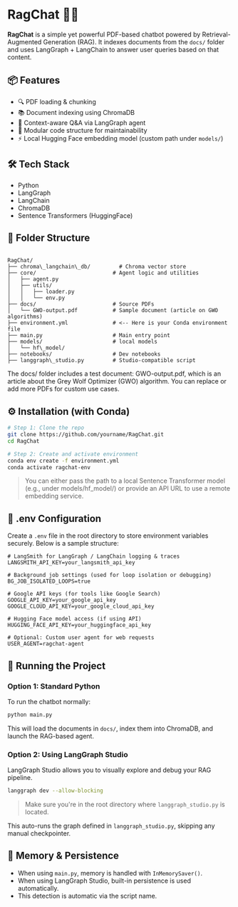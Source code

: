 # RagChat 🧠💬

**RagChat** is a simple yet powerful PDF-based chatbot powered by Retrieval-Augmented Generation (RAG). It indexes documents from the `docs/` folder and uses LangGraph + LangChain to answer user queries based on that content.



## 📦 Features

- 🔍 PDF loading & chunking  
- 📚 Document indexing using ChromaDB  
- 💬 Context-aware Q&A via LangGraph agent  
- 📁 Modular code structure for maintainability  
- ⚡ Local Hugging Face embedding model (custom path under `models/`)



## 🛠 Tech Stack

- Python  
- LangGraph  
- LangChain  
- ChromaDB  
- Sentence Transformers (HuggingFace)



## 📂 Folder Structure

```

RagChat/
├── chroma\_langchain\_db/         # Chroma vector store
├── core/                        # Agent logic and utilities
│   ├── agent.py
│   ├── utils/
│   │   ├── loader.py
│   │   └── env.py
├── docs/                        # Source PDFs
│   └── GWO-output.pdf           # Sample document (article on GWO algorithms)             
├── environment.yml              # <-- Here is your Conda environment file
├── main.py                      # Main entry point
├── models/                      # local models
│   └── hf\_model/
├── notebooks/                   # Dev notebooks
├── langgraph\_studio.py         # Studio-compatible script
```
The docs/ folder includes a test document: GWO-output.pdf, which is an article about the Grey Wolf Optimizer (GWO) algorithm. You can replace or add more PDFs for custom use cases.


## ⚙️ Installation (with Conda)

```bash
# Step 1: Clone the repo
git clone https://github.com/yourname/RagChat.git
cd RagChat

# Step 2: Create and activate environment
conda env create -f environment.yml
conda activate ragchat-env
```

> You can either pass the path to a local Sentence Transformer model (e.g., under models/hf_model/) or provide an API URL to use a remote embedding service.


## 📄 .env Configuration

Create a `.env` file in the root directory to store environment variables securely. Below is a sample structure:

```env
# LangSmith for LangGraph / LangChain logging & traces
LANGSMITH_API_KEY=your_langsmith_api_key

# Background job settings (used for loop isolation or debugging)
BG_JOB_ISOLATED_LOOPS=true

# Google API keys (for tools like Google Search)
GOOGLE_API_KEY=your_google_api_key
GOOGLE_CLOUD_API_KEY=your_google_cloud_api_key

# Hugging Face model access (if using API)
HUGGING_FACE_API_KEY=your_huggingface_api_key

# Optional: Custom user agent for web requests
USER_AGENT=ragchat-agent

```


## 🚀 Running the Project

### Option 1: Standard Python

To run the chatbot normally:

```bash
python main.py
```

This will load the documents in `docs/`, index them into ChromaDB, and launch the RAG-based agent.



### Option 2: Using LangGraph Studio

LangGraph Studio allows you to visually explore and debug your RAG pipeline.

```bash
langgraph dev --allow-blocking
```

> Make sure you're in the root directory where `langgraph_studio.py` is located.

This auto-runs the graph defined in `langgraph_studio.py`, skipping any manual checkpointer.


## 🧠 Memory & Persistence

* When using `main.py`, memory is handled with `InMemorySaver()`.
* When using LangGraph Studio, built-in persistence is used automatically.
* This detection is automatic via the script name.





<!-- ## 👤 Author

**Arman Ranjbar**

For questions, contributions, or feedback — feel free to reach out or submit a PR.

```



Let me know if you'd like help generating a `requirements.txt` file, or adding deployment instructions (like with FastAPI or Streamlit).
``` -->
